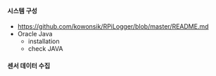 
#### 시스템 구성
- https://github.com/kowonsik/RPiLogger/blob/master/README.md
- Oracle Java
   - installation
   - check JAVA

#### 센서 데이터 수집

   
